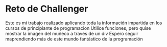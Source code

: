 <h1>Reto de Challenger</h1>
  Este es mi trabajo realizado aplicando toda la información impartida en los cursos de principiante de programacion
  Utilice funciones, pero quise mostrar la imagen del muñeco a traves de un div
  Espero seguir maprendiendo más de este mundo fantástico de la programación
